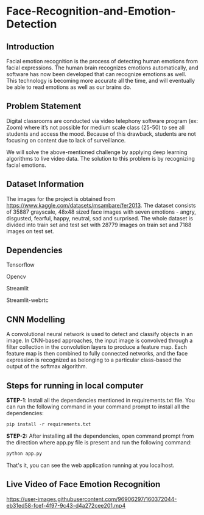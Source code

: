 # Face-Recognition-and-Emotion-Detection

## Introduction
Facial emotion recognition is the process of detecting human emotions from facial expressions. The human brain recognizes emotions automatically, and software has now been developed that can recognize emotions as well. This technology is becoming more accurate all the time, and will eventually be able to read emotions as well as our brains do.

## Problem Statement
Digital classrooms are conducted via video telephony software program (ex: Zoom) where it’s not possible for medium scale class (25-50) to see all students and access the mood. Because of this drawback, students are not focusing on content due to lack of surveillance. 

We will solve the above-mentioned challenge by applying deep learning algorithms to live video data. The solution to this problem is by recognizing facial emotions.

## Dataset Information
The images for the project is obtained from https://www.kaggle.com/datasets/msambare/fer2013. The dataset consists of 35887 grayscale, 48x48 sized face images with seven emotions - angry, disgusted, fearful, happy, neutral, sad and surprised. The whole dataset is divided into train set and test set with 28779 images on train set and 7188 images on test set.

## Dependencies
Tensorflow

Opencv

Streamlit

Streamlit-webrtc

## CNN Modelling
A convolutional neural network is used to detect and classify objects in an image. In CNN-based approaches, the input image is convolved through a filter collection in the convolution layers to produce a feature map. Each feature map is then combined to fully connected networks, and the face expression is recognized as belonging to a particular class-based the output of the softmax algorithm. 

## Steps for running in local computer
**STEP-1**: Install all the dependencies mentioned in requirements.txt file. You can run the following command in your command prompt to install all the dependencies:
```python
pip install -r requirements.txt
```

**STEP-2:** After installing all the dependencies, open command prompt from the direction where app.py file is present and run the following command:

```python
python app.py
```
That's it, you can see the web application running at you localhost.

## Live Video of Face Emotion Recognition
https://user-images.githubusercontent.com/96906297/160372044-eb31ed58-fcef-4f97-9c43-d4a272cee201.mp4


